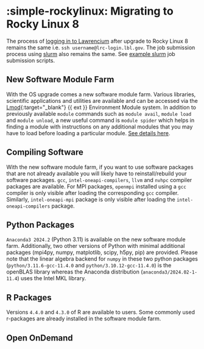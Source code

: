 # :simple-rockylinux: Migrating to Rocky Linux 8

The process of [logging in to Lawrencium](accounts/loggingin.md) after upgrade to Rocky Linux 8 remains the same i.e. `ssh username@lrc-login.lbl.gov`. The job submission process using [slurm](running/script-examples.md) also remains the same. See [example slurm](running/script-examples.md) job submission scripts.

## New Software Module Farm

With the OS upgrade comes a new software module farm. Various libraries, scientific applications and utilities are available and can be accessed via the [Lmod](https://lmod.readthedocs.io/en/latest/index.html){:target="_blank"} {{ ext }} Environment Module system. In addition to previously available `module` commands such as `module avail`, `module load` and `module unload`, a new useful command is `module spider` which helps in finding a module with instructions on any additional modules that you may have to load before loading a particular module. [See details here](software/module-management.md).

## Compiling Software

With the new software module farm, if you want to use software packages that are not already available you will likely have to reinstall/rebuild your software packages. `gcc`, `intel-oneapi-compilers`, `llvm` and `nvhpc` compiler packages are available. For MPI packages, `openmpi` installed using a `gcc` compiler is only visible after loading the corresponding `gcc` compiler. Similarly, `intel-oneapi-mpi` package is only visible after loading the `intel-oneapi-compilers` package.

## Python Packages

`Anaconda3 2024.2` (Python 3.11) is available on the new software module farm. Additionally, two other versions of Python with minimal additional packages (mpi4py, numpy, matplotlib, scipy, h5py, pip) are provided. Please note that the linear algebra backend for `numpy` in these two python packages (`python/3.11.6-gcc-11.4.0` and `python/3.10.12-gcc-11.4.0`) is the openBLAS library whereas the Anaconda distribution (`anaconda3/2024.02-1-11.4`) uses the Intel MKL library.

## R Packages

Versions `4.4.0` and `4.3.0` of R are available to users. Some commonly used r-packages are already installed in the software module farm.


## Open OnDemand